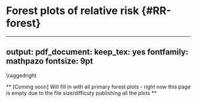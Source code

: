 
# Forest plots of relative risk {#RR-forest}

---
output:
  pdf_document:
    keep_tex: yes
fontfamily: mathpazo
fontsize: 9pt
---

\raggedright






** [Coming soon] Will fill in with all primary forest plots - right now this page is empty due to the file size/difficuty publishing all the plots **


<!-- Group plots by exposure -->

<!-- ```{r  echo=FALSE, results='asis'} -->

<!--    df <- d #%>% filter() -->
<!--   #Dynamic title -->
<!--   cat(paste0("#### ",df$intervention_variable[1])) -->

<!-- ``` -->


<!-- ```{r, echo = FALSE} -->
<!-- i<-1 -->
<!-- #for(i in 1:length(df)){ -->
<!--   print(df$plot[i]) -->
<!-- #} -->
<!-- ``` -->


